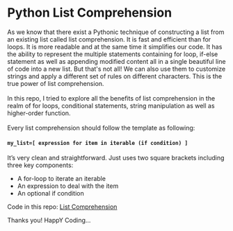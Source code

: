 
# Python List Comprehension
As we know that there exist a Pythonic technique of constructing a list from an existing list called list comprehension. It is fast and efficient than for loops. It is more readable and at the same time it simplifies our code. It has the ability to represent the multiple statements containing for loop, if-else statement as well as appending modified content all in a single beautiful line of code into a new list. But that's not all! We can also use them to customize strings and apply a different set of rules on different characters. This is the true power of list comprehension. 
<br><br>
In this repo, I tried to explore all the benefits of list comprehension in the realm of for loops, conditional statements, string manipulation as well as higher-order function.
<br><br>
Every list comprehension should follow the template as following:
<h4><code>my_list=[ expression for item in iterable (if condition) ]</code></h4>
It’s very clean and straightforward. Just uses two square brackets including three key components:
<br>
<ul>
<li>A for-loop to iterate an iterable</li>
<li>An expression to deal with the item</li>
<li>An optional if condition</li>
</ul>
Code in this repo: <a href="https://github.com/yashuv/Python-List-Comprehension/blob/main/list_comprehension.py">List Comprehension</a>
<br>
<p>Thanks you! HappY Coding...<p>
